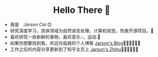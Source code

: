 <h1 align="center"> Hello There 👋 </h1>


* 我是　*Jarson Cai* :blush:
* 研究深度学习，具体领域为自然语言处理，计算机视觉。热衷开源项目。🤔
* 喜欢研究一些新鲜的事物，喜欢音乐🎶，运动.📖
* 如果你想要找到我，欢迎光临我的个人博客 [Jarson's Blog](https://caixiongjiang.github.io/)🎊🎊🎊🎊🎊🎊
* 工作之后的内容分享更新到了知乎主页上 [Jarson's Zhihu](https://www.zhihu.com/people/cai-xiong-jiang)🎊🎊🎊🎊🎊🎊
